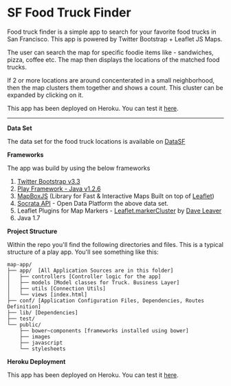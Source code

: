 # SF Food Truck Finder

Food truck finder is a simple app to search for your favorite food trucks in San Francisco. This app is powered by Twitter Bootstrap + Leaflet JS Maps.

The user can search the map for specific foodie items like - sandwiches, pizza, coffee etc. The map then displays the locations of the matched food trucks.

If 2 or more locations are around concenterated in a small neighborhood, then the map clusters them together and shows a count. This cluster can be expanded by clicking on it.

This app has been deployed on Heroku. You can test it [here](https://evening-escarpment-9129.herokuapp.com/).

----------
**Data Set**

The data set for the food truck locations is available on [DataSF](https://data.sfgov.org/Economy-and-Community/Mobile-Food-Facility-Permit/rqzj-sfat?)

**Frameworks**

The app was build by using the below frameworks

 1. [Twitter Bootstrap v3.3](https://github.com/twbs/bootstrap.git)
 2. [Play Framework - Java v1.2.6](https://www.playframework.com/)
 3. [MapBoxJS](https://www.mapbox.com/mapbox.js/api/v2.1.4/) (Library for Fast & Interactive Maps Built on top of [Leaflet](http://leafletjs.com/))
 4. [Socrata API](https://github.com/socrata) - Open Data Platform the above data set.
 5. Leaflet Plugins for Map Markers - [Leaflet.markerCluster](https://github.com/Leaflet/Leaflet.markercluster) by [Dave Leaver](https://github.com/danzel)
 6. Java 1.7

**Project Structure**

Within the repo you'll find the following directories and files. This is a typical structure of a play app. You'll see something like this:

```
map-app/
├── app/  [All Application Sources are in this folder]
│   ├── controllers [Controller logic for the app]
│   ├── models [Model classes for Truck. Business Layer]
│   ├── utils [Connection Utils]
│   └── views [index.html]
├── conf/ [Application Configuration Files, Dependencies, Routes Definition]
├── lib/ [Dependencies]
├── test/
└── public/
    ├── bower~components [frameworks installed using bower]
    ├── images
    ├── javascript
    └── stylesheets
```
**Heroku Deployment**

This app has been deployed on Heroku. You can test it [here](https://evening-escarpment-9129.herokuapp.com/).
